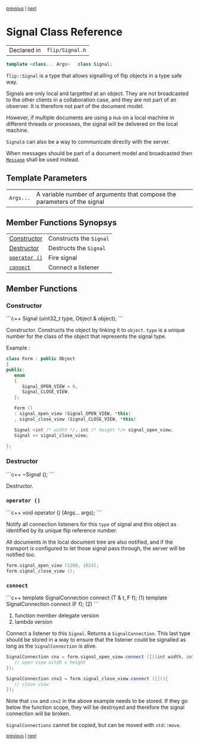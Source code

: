 <p><sup><a href="Ref.md">previous</a> | <a href="String.md">next</a></sup></p>

<h1>Signal Class Reference</h1>

<table><tr><td>Declared in</td><td><code>flip/Signal.h</code></td></tr>
</table>

```c++
template <class... Args>   class Signal;
```

<p><code>flip::Signal</code> is a type that allows signalling of flip objects in a type safe way.</p>

<p>Signals are only local and targetted at an object. They are not broadcasted to the other clients in a collaboration case, and they are not part of an observer. It is therefore not part of the document model.</p>

<p>However, if multiple documents are using a <code>Hub</code> on a local machine in different threads or processes, the signal will be delivered on the local machine.</p>

<p><code>Signal</code>s can also be a way to communicate directly with the server.</p>

<p>When messages should be part of a document model and broadcasted then <a href="../reference/Message.md"><code>Message</code></a> shall be used instead.</p>

<h2>Template Parameters</h2>

<table><tr><td><code>Args...</code></td><td>A variable number of arguments that compose the parameters of the signal</td></tr>
</table>

<h2>Member Functions Synopsys</h2>

<table><tr><td><a href="#member-function-constructor">Constructor</a></td><td>Constructs the <code>Signal</code></td></tr>
<tr><td><a href="#member-function-destructor">Destructor</a></td><td>Destructs the <code>Signal</code></td></tr>
<tr><td><code><a href="#member-function-operator %28%29">operator ()</a></code></td><td>Fire signal</td></tr>
<tr><td><code><a href="#member-function-connect">connect</a></code></td><td>Connect a listener</td></tr>
</table>

<h2>Member Functions</h2>

<h3 id="member-function-constructor">Constructor</h3>
```c++
Signal (uint32_t type, Object & object);
```

<p>Constructor. Constructs the object by linking it to <code>object</code>. <code>type</code> is a unique number for the class of the object that represents the signal type.</p>

<p>Example :</p>

```c++
class Form : public Object
{
public:
   enum
   {
      Signal_OPEN_VIEW = 0,
      Signal_CLOSE_VIEW,
   };

   Form ()
   : signal_open_view (Signal_OPEN_VIEW, *this)
   , signal_close_view (Signal_CLOSE_VIEW, *this)

   Signal <int /* width */, int /* height */> signal_open_view;
   Signal <> signal_close_view;

};
```

<h3 id="member-function-destructor">Destructor</h3>
```c++
~Signal ();
```

<p>Destructor.</p>

<h3 id="member-function-operator %28%29"><code>operator ()</code></h3>
```c++
void  operator () (Args... args);
```

<p>Notify all connection listeners for this <code>type</code> of signal and this object as identified by its unique flip reference number.</p>

<p>All documents in the local document tree are also notified, and if the transport is configured to let those signal pass through, the server will be notified too.</p>

```c++
form.signal_open_view (1280, 1024);
form.signal_close_view ();
```

<h3 id="member-function-connect"><code>connect</code></h3>
```c++
template <class T, class F>   SignalConnection  connect (T & t, F f);   (1)
template <class F>   SignalConnection  connect (F f);                   (2)
```

<ol>
<li>function member delegate version</li>
<li>lambda version</li>
</ol>

<p>Connect a listener to this <code>Signal</code>. Returns a <code>SignalConnection</code>. This last type should be stored in a way to ensure that the listener could be signalled as long as the <code>SignalConnection</code> is alive.</p>

```c++
SignalConnection cnx = form.signal_open_view.connect ([](int width, int height){
   // open view witdh x height
});

SignalConnection cnx2 = form.signal_close_view.connect ([](){
   // close view
});
```

<p>Note that <code>cnx</code> and <code>cnx2</code> in the above example needs to be stored. If they go below the function scope, they will be destroyed and therefore the signal connection will be broken.</p>

<p><code>SignalConnections</code> cannot be copied, but can be moved with <code>std::move</code>.</p>

<p><sup><a href="Ref.md">previous</a> | <a href="String.md">next</a></sup></p>


